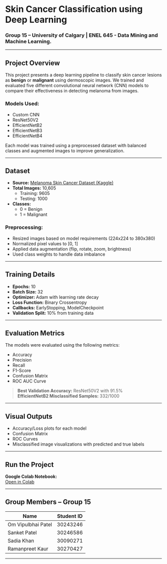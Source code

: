 #  Skin Cancer Classification using Deep Learning  
### Group 15 – University of Calgary | ENEL 645 - Data Mining and Machine Learning.

---

##  Project Overview  
This project presents a deep learning pipeline to classify skin cancer lesions as **benign** or **malignant** using dermoscopic images. We trained and evaluated five different convolutional neural network (CNN) models to compare their effectiveness in detecting melanoma from images.

###  Models Used:
-  Custom CNN  
-  ResNet50V2  
-  EfficientNetB2  
-  EfficientNetB3  
-  EfficientNetB4  

Each model was trained using a preprocessed dataset with balanced classes and augmented images to improve generalization.

---

##  Dataset  
- **Source:** [Melanoma Skin Cancer Dataset (Kaggle)](https://www.kaggle.com/datasets/hasnainjaved/melanoma-skin-cancer-dataset-of-10000-images)  
- **Total Images:** 10,605  
  - Training: 9605  
  - Testing: 1000  
- **Classes:**
  - 0 = Benign  
  - 1 = Malignant  

###  Preprocessing:
- Resized images based on model requirements (224x224 to 380x380)  
- Normalized pixel values to [0, 1]  
- Applied data augmentation (flip, rotate, zoom, brightness)  
- Used class weights to handle data imbalance

---

##  Training Details
- **Epochs:** 10  
- **Batch Size:** 32  
- **Optimizer:** Adam with learning rate decay  
- **Loss Function:** Binary Crossentropy  
- **Callbacks:** EarlyStopping, ModelCheckpoint  
- **Validation Split:** 10% from training data

---

##  Evaluation Metrics
The models were evaluated using the following metrics:
- Accuracy  
- Precision  
- Recall  
- F1-Score  
- Confusion Matrix  
- ROC AUC Curve  


>  **Best Validation Accuracy:** ResNet50V2 with 91.5%  
>  **EfficientNetB2 Misclassified Samples:** 332/1000

---

##  Visual Outputs
- Accuracy/Loss plots for each model  
- Confusion Matrix  
- ROC Curves  
- Misclassified image visualizations with predicted and true labels

---

##  Run the Project
**Google Colab Notebook:**  
[Open in Colab](https://colab.research.google.com/drive/10XUhDIofvWu0nTNowdLhkHIPzL3AGQQj)

---

##  Group Members – Group 15

| Name               | Student ID |
|--------------------|------------|
| Om Vipulbhai Patel | 30243246   |
| Sanket Patel       | 30246586   |
| Sadia Khan         | 30090271   |
| Ramanpreet Kaur    | 30270427   |

---



